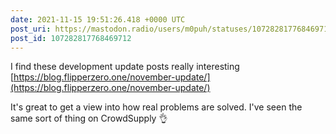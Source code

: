 ```yaml
---
date: 2021-11-15 19:51:26.418 +0000 UTC
post_uri: https://mastodon.radio/users/m0puh/statuses/107282817768469712
post_id: 107282817768469712
---
```

I find these development update posts really interesting [https://blog.flipperzero.one/november-update/](https://blog.flipperzero.one/november-update/)

It's great to get a view into how real problems are solved. I've seen the same sort of thing on CrowdSupply 👌


